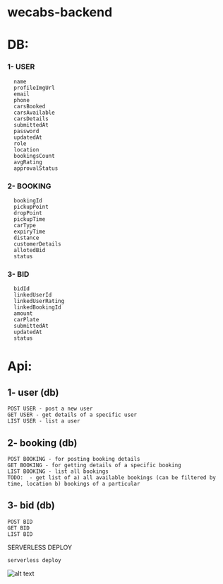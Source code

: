 # wecabs-backend

# DB:
### 1- USER

      name
      profileImgUrl
      email 
      phone 
      carsBooked
      carsAvailable
      carsDetails
      submittedAt
      password 
      updatedAt
      role
      location
      bookingsCount
      avgRating
      approvalStatus
            
### 2- BOOKING
        
      bookingId
      pickupPoint
      dropPoint
      pickupTime
      carType
      expiryTime
      distance
      customerDetails
      allotedBid
      status
      
### 3- BID

      bidId
      linkedUserId
      linkedUserRating
      linkedBookingId
      amount
      carPlate
      submittedAt 
      updatedAt  
      status 
  
# Api:

## 1- user (db)
```
POST USER - post a new user
GET USER - get details of a specific user
LIST USER - list a user
```
## 2- booking (db)
```
POST BOOKING - for posting booking details
GET BOOKING - for getting details of a specific booking
LIST BOOKING - list all bookings
TODO:  - get list of a) all available bookings (can be filtered by time, location b) bookings of a particular 
```
## 3- bid (db)
```
POST BID
GET BID
LIST BID
```
 
 
SERVERLESS DEPLOY
```
serverless deploy
```
![alt text](./imgs/2.png)

